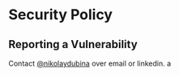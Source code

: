 # Security Policy

## Reporting a Vulnerability

Contact [@nikolaydubina](https://github.com/nikolaydubina) over email or linkedin.
a
